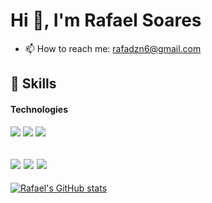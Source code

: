 <h1 text-align:"center";>Hi 👋, I'm Rafael Soares</h1>

- 📫 How to reach me: rafadzn6@gmail.com

## 🚀 Skills

#### Technologies

![](https://img.shields.io/badge/HTML5-E34F26?style=for-the-badge&logo=html5&logoColor=white)
![](https://img.shields.io/badge/CSS3-1572B6?style=for-the-badge&logo=css3&logoColor=white)
![](https://img.shields.io/badge/JavaScript-F7DF1E?style=for-the-badge&logo=javascript&logoColor=black)

![](https://img.shields.io/badge/Python-3776AB?style=for-the-badge&logo=python&logoColor=white)
![](https://img.shields.io/badge/Django-092E20?style=for-the-badge&logo=django&logoColor=white)
![](https://img.shields.io/badge/Git-F05032?style=for-the-badge&logo=Git&logoColor=white)
---
[![Rafael's GitHub stats](https://github-readme-stats.vercel.app/api?username=RafaelSoares12&count_private=true&show_icons=true)](https://github.com/anuraghazra/github-readme-stats&show_icons=true&theme=dracula)
